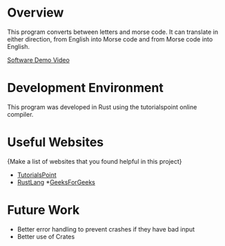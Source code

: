 # Overview

This program converts between letters and morse code. It can translate in either direction, from English into Morse code and from Morse code into English. 

[Software Demo Video](https://youtu.be/y8sQuyygmDw)

# Development Environment

This program was developed in Rust using the tutorialspoint online compiler.

# Useful Websites

{Make a list of websites that you found helpful in this project}
* [TutorialsPoint](https://www.tutorialspoint.com/rust/rust_input_output.htm)
* [RustLang](https://users.rust-lang.org/)
*[GeeksForGeeks](https://www.geeksforgeeks.org/standard-i-o-in-rust/)

# Future Work

* Better error handling to prevent crashes if they have bad input
* Better use of Crates